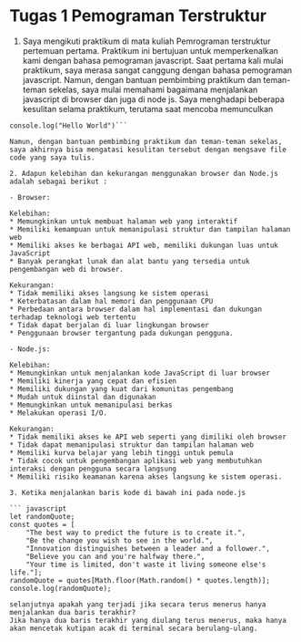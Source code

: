 # Tugas 1 Pemograman Terstruktur
1. Saya mengikuti praktikum di mata kuliah Pemrograman terstruktur pertemuan pertama. Praktikum ini bertujuan untuk memperkenalkan kami dengan bahasa pemograman javascript. Saat pertama kali mulai praktikum, saya merasa sangat canggung dengan bahasa pemograman javascript. Namun, dengan bantuan pembimbing praktikum dan teman-teman sekelas, saya mulai memahami bagaimana menjalankan javascript di browser dan juga di node js. Saya menghadapi beberapa kesulitan selama praktikum, terutama saat mencoba memunculkan 
``` javacript
console.log("Hello World")```

Namun, dengan bantuan pembimbing praktikum dan teman-teman sekelas, saya akhirnya bisa mengatasi kesulitan tersebut dengan mengsave file code yang saya tulis.

2. Adapun kelebihan dan kekurangan menggunakan browser dan Node.js adalah sebagai berikut : 

- Browser:

Kelebihan: 
* Memungkinkan untuk membuat halaman web yang interaktif
* Memiliki kemampuan untuk memanipulasi struktur dan tampilan halaman web
* Memiliki akses ke berbagai API web, memiliki dukungan luas untuk JavaScript
* Banyak perangkat lunak dan alat bantu yang tersedia untuk pengembangan web di browser.

Kekurangan: 
* Tidak memiliki akses langsung ke sistem operasi
* Keterbatasan dalam hal memori dan penggunaan CPU
* Perbedaan antara browser dalam hal implementasi dan dukungan terhadap teknologi web tertentu
* Tidak dapat berjalan di luar lingkungan browser
* Penggunaan browser tergantung pada dukungan pengguna.

- Node.js:

Kelebihan: 
* Memungkinkan untuk menjalankan kode JavaScript di luar browser
* Memiliki kinerja yang cepat dan efisien
* Memiliki dukungan yang kuat dari komunitas pengembang
* Mudah untuk diinstal dan digunakan
* Memungkinkan untuk memanipulasi berkas
* Melakukan operasi I/O.

Kekurangan: 
* Tidak memiliki akses ke API web seperti yang dimiliki oleh browser
* Tidak dapat memanipulasi struktur dan tampilan halaman web
* Memiliki kurva belajar yang lebih tinggi untuk pemula
* Tidak cocok untuk pengembangan aplikasi web yang membutuhkan interaksi dengan pengguna secara langsung
* Memiliki risiko keamanan karena akses langsung ke sistem operasi.

3. Ketika menjalankan baris kode di bawah ini pada node.js

``` javascript
let randomQuote;
const quotes = [
    "The best way to predict the future is to create it.",
    "Be the change you wish to see in the world.",
    "Innovation distinguishes between a leader and a follower.",
    "Believe you can and you're halfway there.",
    "Your time is limited, don't waste it living someone else's life."];
randomQuote = quotes[Math.floor(Math.random() * quotes.length)];
console.log(randomQuote);

selanjutnya apakah yang terjadi jika secara terus menerus hanya menjalankan dua baris terakhir? 
Jika hanya dua baris terakhir yang diulang terus menerus, maka hanya akan mencetak kutipan acak di terminal secara berulang-ulang.
